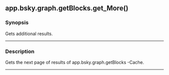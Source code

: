 app.bsky.graph.getBlocks.get_More()
-----------------------------------




### Synopsis
Gets additional results.



---


### Description

Gets the next page of results of app.bsky.graph.getBlocks -Cache.



---
